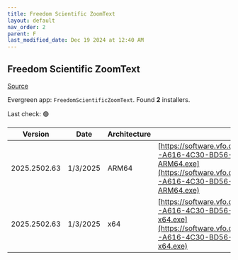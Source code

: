 ```yaml
---
title: Freedom Scientific ZoomText
layout: default
nav_order: 2
parent: F
last_modified_date: Dec 19 2024 at 12:40 AM
---
```


## Freedom Scientific ZoomText

[Source](https://www.freedomscientific.com/products/software/zoomtext/)

Evergreen app: `FreedomScientificZoomText`. Found **2** installers.

Last check: 🟢

| Version      | Date     | Architecture | URI                                                                                                                                                                                                                                                                            |
| ------------ | -------- | ------------ | ------------------------------------------------------------------------------------------------------------------------------------------------------------------------------------------------------------------------------------------------------------------------------ |
| 2025.2502.63 | 1/3/2025 | ARM64        | [https://software.vfo.digital/ZoomText/2025/2025.2502.63.400/10B0B1DC-A616-4C30-BD56-9EFC6A277E08/ZT2025.2502.63.400-Offline-ARM64.exe](https://software.vfo.digital/ZoomText/2025/2025.2502.63.400/10B0B1DC-A616-4C30-BD56-9EFC6A277E08/ZT2025.2502.63.400-Offline-ARM64.exe) |
| 2025.2502.63 | 1/3/2025 | x64          | [https://software.vfo.digital/ZoomText/2025/2025.2502.63.400/10B0B1DC-A616-4C30-BD56-9EFC6A277E08/ZT2025.2502.63.400-Offline-x64.exe](https://software.vfo.digital/ZoomText/2025/2025.2502.63.400/10B0B1DC-A616-4C30-BD56-9EFC6A277E08/ZT2025.2502.63.400-Offline-x64.exe)     |
